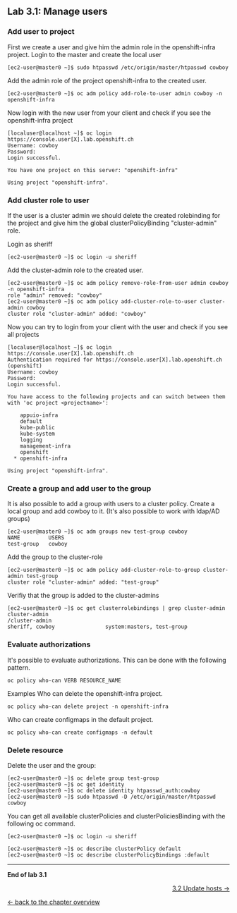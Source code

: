 ## Lab 3.1: Manage users

### Add user to project

First we create a user and give him the admin role in the openshift-infra project.
Login to the master and create the local user
```
[ec2-user@master0 ~]$ sudo htpasswd /etc/origin/master/htpasswd cowboy
```

Add the admin role of the project openshift-infra to the created user.
```
[ec2-user@master0 ~]$ oc adm policy add-role-to-user admin cowboy -n openshift-infra
```

Now login with the new user from your client and check if you see the openshift-infra project
```
[localuser@localhost ~]$ oc login https://console.user[X].lab.openshift.ch
Username: cowboy
Password:
Login successful.

You have one project on this server: "openshift-infra"

Using project "openshift-infra".
```

### Add cluster role to user

If the user is a cluster admin we should delete the created rolebinding for the project and give him the global clusterPolicyBinding "cluster-admin" role.

Login as sheriff
```
[ec2-user@master0 ~]$ oc login -u sheriff
```

Add the cluster-admin role to the created user.
```
[ec2-user@master0 ~]$ oc adm policy remove-role-from-user admin cowboy -n openshift-infra
role "admin" removed: "cowboy"
[ec2-user@master0 ~]$ oc adm policy add-cluster-role-to-user cluster-admin cowboy
cluster role "cluster-admin" added: "cowboy"
```
Now you can try to login from your client with the user and check if you see all projects
```
[localuser@localhost ~]$ oc login https://console.user[X].lab.openshift.ch
Authentication required for https://console.user[X].lab.openshift.ch (openshift)
Username: cowboy
Password:
Login successful.

You have access to the following projects and can switch between them with 'oc project <projectname>':

    appuio-infra
    default
    kube-public
    kube-system
    logging
    management-infra
    openshift
  * openshift-infra

Using project "openshift-infra".
```


### Create a group and add user to the group

It is also possible to add a group with users to a cluster policy.
Create a local group and add cowboy to it. (It's also possible to work with ldap/AD groups)
```
[ec2-user@master0 ~]$ oc adm groups new test-group cowboy
NAME         USERS
test-group   cowboy
```

Add the group to the cluster-role
```
[ec2-user@master0 ~]$ oc adm policy add-cluster-role-to-group cluster-admin test-group
cluster role "cluster-admin" added: "test-group"
```

Verifiy that the group is added to the cluster-admins
```
[ec2-user@master0 ~]$ oc get clusterrolebindings | grep cluster-admin
cluster-admin                                                         /cluster-admin                                                         sheriff, cowboy                system:masters, test-group               
```


### Evaluate authorizations

It's possible to evaluate authorizations. This can be done with the following pattern.
```
oc policy who-can VERB RESOURCE_NAME
```

Examples
Who can delete the openshift-infra project.
```
oc policy who-can delete project -n openshift-infra
```

Who can create configmaps in the default project.
```
oc policy who-can create configmaps -n default
```


### Delete resource

Delete the user and the group:
```
[ec2-user@master0 ~]$ oc delete group test-group
[ec2-user@master0 ~]$ oc get identity
[ec2-user@master0 ~]$ oc delete identity htpasswd_auth:cowboy
[ec2-user@master0 ~]$ sudo htpasswd -D /etc/origin/master/htpasswd cowboy
```

You can get all available clusterPolicies and clusterPoliciesBinding with the following oc command.
```
[ec2-user@master0 ~]$ oc login -u sheriff

[ec2-user@master0 ~]$ oc describe clusterPolicy default
[ec2-user@master0 ~]$ oc describe clusterPolicyBindings :default
```

---

**End of lab 3.1**

<p width="100px" align="right"><a href="32_update_host.md">3.2 Update hosts →</a></p>

[← back to the chapter overview](30_daily_business.md)
